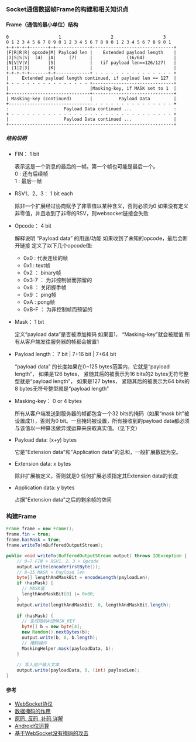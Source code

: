 ### Socket通信数据帧Frame的构建和相关知识点

#### Frame（通信的最小单位）结构
```
0                   1                   2                   3
0 1 2 3 4 5 6 7 8 9 0 1 2 3 4 5 6 7 8 9 0 1 2 3 4 5 6 7 8 9 0 1
+-+-+-+-+-------+-+-------------+-------------------------------+
|F|R|R|R| opcode|M| Payload len |    Extended payload length    |
|I|S|S|S|  (4)  |A|     (7)     |             (16/64)           |
|N|V|V|V|       |S|             |   (if payload len==126/127)   |
| |1|2|3|       |K|             |                               |
+-+-+-+-+-------+-+-------------+ - - - - - - - - - - - - - - - +
|     Extended payload length continued, if payload len == 127  |
+ - - - - - - - - - - - - - - - +-------------------------------+
|                               |Masking-key, if MASK set to 1  |
+-------------------------------+-------------------------------+
| Masking-key (continued)       |          Payload Data         |
+-------------------------------- - - - - - - - - - - - - - - - +
:                     Payload Data continued ...                :
+ - - - - - - - - - - - - - - - - - - - - - - - - - - - - - - - +
|                     Payload Data continued ...                |
+---------------------------------------------------------------+
```

##### 结构说明
- FIN： 1 bit

    表示这是一个消息的最后的一帧。第一个帧也可能是最后一个。  
    0 : 还有后续帧  
    1 : 最后一帧
    
- RSV1、2、3： 1 bit each

    除非一个扩展经过协商赋予了非零值以某种含义，否则必须为0
    如果没有定义非零值，并且收到了非零的RSV，则websocket链接会失败
    
- Opcode： 4 bit

    解释说明 “Payload data” 的用途/功能
    如果收到了未知的opcode，最后会断开链接
    定义了以下几个opcode值:
    - 0x0 : 代表连续的帧
    - 0x1 : text帧
    - 0x2 ： binary帧
    - 0x3-7 ： 为非控制帧而预留的
    - 0x8 ： 关闭握手帧
    - 0x9 ： ping帧
    - 0xA :  pong帧
    -  0xB-F ： 为非控制帧而预留的

- Mask： 1 bit

    定义“payload data”是否被添加掩码
    如果置1， “Masking-key”就会被赋值
    所有从客户端发往服务器的帧都会被置1

- Payload length： 7 bit | 7+16 bit | 7+64 bit

    “payload data” 的长度如果在0~125 bytes范围内，它就是“payload length”，
    如果是126 bytes， 紧随其后的被表示为16 bits的2 bytes无符号整型就是“payload length”，
    如果是127 bytes， 紧随其后的被表示为64 bits的8 bytes无符号整型就是“payload length”

- Masking-key： 0 or 4 bytes

    所有从客户端发送到服务器的帧都包含一个32 bits的掩码（如果“mask bit”被设置成1），否则为0 bit。一旦掩码被设置，所有接收到的payload data都必须与该值以一种算法做异或运算来获取真实值。（见下文）
    
- Payload data: (x+y) bytes

    它是"Extension data"和"Application data"的总和，一般扩展数据为空。

- Extension data: x bytes

    除非扩展被定义，否则就是0
    任何扩展必须指定其Extension data的长度

- Application data: y bytes

    占据"Extension data"之后的剩余帧的空间
    
### 构建Frame
```java
Frame frame = new Frame();
frame.fin = true;
frame.hasMask = true;
frame.writeTo(mBufferedOutputStream);
```

```java
public void writeTo(BufferedOutputStream output) throws IOException {
    // 0~7 FIN + RSV1、2、3 + Opcode
    output.write(encodeFirstByte());
    // 8~15 MASK + Payload len
    byte[] lengthAndMaskBit = encodeLength(payloadLen);
    if (hasMask) {
      // MASK值
      lengthAndMaskBit[0] |= 0x80;
    }
    output.write(lengthAndMaskBit, 0, lengthAndMaskBit.length);
    
    if (hasMask) {
      // 生成随机4位MASK_KEY
      byte[] b = new byte[4];
      new Random().nextBytes(b);
      output.write(b, 0, b.length);
      // 掩码操作
      MaskingHelper.mask(payloadData, b);
    }
    
    // 写入用户输入文本
    output.write(payloadData, 0, (int) payloadLen);
}
```


#### 参考
- [WebSocket协议](https://github.com/abbshr/abbshr.github.io/issues/22)
- [数据掩码的作用](https://www.infoq.cn/article/deep-in-websocket-protocol/)
- [原码, 反码, 补码 详解](https://www.cnblogs.com/zhangziqiu/archive/2011/03/30/computercode.html)
- [Android位运算](https://conorlee.top/2019/12/08/Android-bits-operation/)
- [基于WebSocket没有掩码的攻击](https://tools.ietf.org/html/rfc6455#section-10.3)
